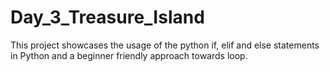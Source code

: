 # Day_3_Treasure_Island
 This project showcases the usage of the python if, elif and else statements in Python and a beginner friendly approach towards loop.
